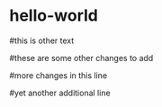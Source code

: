 # hello-world
#this is other text

#these are some other changes to add

#more changes in this line

#yet another additional line